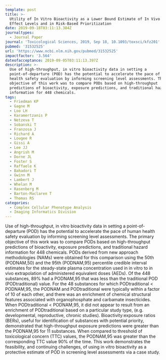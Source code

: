 ```yaml
---
template: post
title: >-
  Utility of In Vitro Bioactivity as a Lower Bound Estimate of In Vivo Adverse
  Effect Levels and in Risk-Based Prioritization
date: 2019-09-18T03:11:13.384Z
journaltypes:
  - Journal Paper
journal: 'Toxicological Sciences, 2019, Sep 18, 10.1093/toxsci/kfz201'
pubmed: '31532525'
url: 'https://www.ncbi.nlm.nih.gov/pubmed/31532525'
impactfactor: '3.564'
dateofacceptance: 2019-09-05T03:11:13.397Z
description: >-
  Use of high-throughput, in vitro bioactivity data in setting a
  point-of-departure (POD) has the potential to accelerate the pace of human
  health safety evaluation by informing screening level assessments. The primary
  objective of this work was to compare PODs based on high-throughput
  predictions of bioactivity, exposure predictions, and traditional hazard
  information for 448 chemicals. 
tags:
  - Friedman KP
  - Gagne M
  - Loo LH
  - Karamertzanis P
  - Netzeva T
  - Sobanski T
  - Franzosa J
  - Richard A
  - Lougee R
  - Gissi A
  - Lee JJ
  - Angrish M
  - Dorne JL
  - Foster S
  - Raffaele K
  - Bahadori T
  - Gwinn M
  - Lambert J
  - Whelan M
  - Rasenberg M
  - Barton-Maclaren T
  - Thomas RS
categories:
  - Complex Cellular Phenotype Analysis
  - Imaging Informatics Division
---
```

Use of high-throughput, in vitro bioactivity data in setting a point-of-departure (POD) has the potential to accelerate the pace of human health safety evaluation by informing screening level assessments. The primary objective of this work was to compare PODs based on high-throughput predictions of bioactivity, exposure predictions, and traditional hazard information for 448 chemicals. PODs derived from new approach methodologies (NAMs) were obtained for this comparison using the 50th (PODNAM,50) and the 95th (PODNAM,95) percentile credible interval estimates for the steady-state plasma concentration used in in vitro to in vivo extrapolation of administered equivalent doses (AEDs). Of the 448 substances, 89% had a PODNAM,95 that was less than the traditional POD (PODtraditional) value. For the 48 substances for which PODtraditional < PODNAM,95, the PODNAM and PODtraditional were typically within a factor of 10 of each other, and there was an enrichment of chemical structural features associated with organophosphate and carbamate insecticides. When PODtraditional < PODNAM,95, it did not appear to result from an enrichment of PODtraditional based on a particular study type, (e.g. developmental, reproductive, chronic studies). Bioactivity:exposure ratios (BERs), useful for identification of substances with potential priority, demonstrated that high-throughput exposure predictions were greater than the PODNAM,95 for 11 substances. When compared to threshold of toxicological concern (TTC) values, the PODNAM,95 was greater than the corresponding TTC value 90% of the time. This work demonstrates the feasibility, and continuing challenges, of using in vitro bioactivity as a protective estimate of POD in screening level assessments via a case study.
